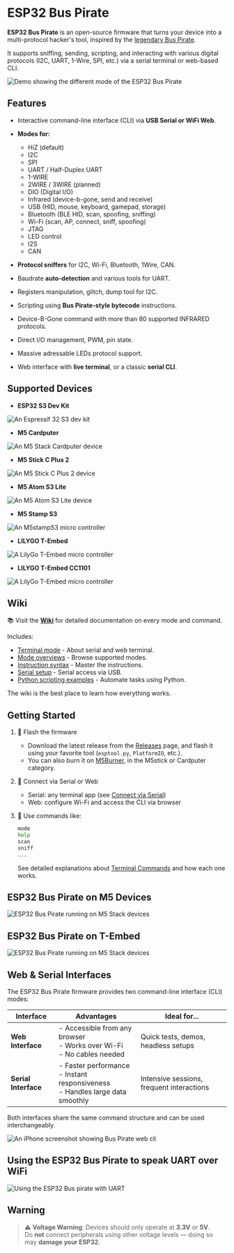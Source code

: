 # ESP32 Bus Pirate

**ESP32 Bus Pirate** is an open-source firmware that turns your device into a multi-protocol hacker's tool, inspired by the [legendary Bus Pirate](https://buspirate.com/).

It supports sniffing, sending, scripting, and interacting with various digital protocols (I2C, UART, 1-Wire, SPI, etc.) via a serial terminal or web-based CLI.

![Demo showing the different mode of the ESP32 Bus Pirate](images/demo.gif)

## Features

- Interactive command-line interface (CLI) via **USB Serial or WiFi Web**.
- **Modes for:**
  - HiZ (default)
  - I2C
  - SPI
  - UART / Half-Duplex UART
  - 1-WIRE
  - 2WIRE / 3WIRE (planned)
  - DIO (Digital I/O)
  - Infrared (device-b-gone, send and receive)
  - USB (HID, mouse, keyboard, gamepad, storage)
  - Bluetooth (BLE HID, scan, spoofing, sniffing)
  - Wi-Fi (scan, AP, connect, sniff, spoofing)
  - JTAG
  - LED control
  - I2S
  - CAN

- **Protocol sniffers** for I2C, Wi-Fi, Bluetooth, 1Wire, CAN.
- Baudrate **auto-detection** and various tools for UART.
- Registers manipulation, glitch, dump tool for I2C.
- Scripting using **Bus Pirate-style bytecode** instructions.
- Device-B-Gone command with more than 80 supported INFRARED protocols.
- Direct I/O management, PWM, pin state.
- Massive adressable LEDs protocol support.
- Web interface with **live terminal**, or a classic **serial CLI**.

## Supported Devices

- **ESP32 S3 Dev Kit**

![An Espressif 32 S3 dev kit](images/s3-devkit.jpg)

- **M5 Cardputer**

![An M5 Stack Cardputer device](images/cardputer.jpg)

- **M5 Stick C Plus 2**

![An M5 Stick C Plus 2 device](images/m5stick.jpg)

- **M5 Atom S3 Lite**

![An M5 Atom S3 Lite device](images/atom.jpg)

- **M5 Stamp S3**

![An M5stampS3 micro controller](images/stamps3.jpg)

- **LILYGO T-Embed**

![A LilyGo T-Embed micro controller](images/tembed.jpg)

- **LILYGO T-Embed CC1101**

![A LilyGo T-Embed micro controller](images/tembedcc1101.jpg)


## Wiki

📚 Visit the **[Wiki](https://github.com/geo-tp/ESP32-Bus-Pirate/wiki)** for detailed documentation on every mode and command.

Includes:
- [Terminal mode](https://github.com/geo-tp/ESP32-Bus-Pirate/wiki/00-Terminal) - About serial and web terminal.
- [Mode overviews](https://github.com/geo-tp/ESP32-Bus-Pirate/wiki) - Browse supported modes.
- [Instruction syntax](https://github.com/geo-tp/ESP32-Bus-Pirate/wiki/99-Instructions) - Master the instructions.
- [Serial setup](https://github.com/geo-tp/ESP32-Bus-Pirate/wiki/99-Serial) - Serial access via USB.
- [Python scripting examples](https://github.com/geo-tp/ESP32-Bus-Pirate/wiki/99-Python) - Automate tasks using Python.



The wiki is the best place to learn how everything works.

## Getting Started

1. 🔧 Flash the firmware  
   - Download the latest release from the [Releases](https://github.com/geo-tp/ESP32-Bus-Pirate/releases) page, and flash it using your favorite tool (`esptool.py`, `PlatformIO`, etc.).
   - You can also burn it on [M5Burner](https://docs.m5stack.com/en/download), in the M5stick or Cardputer category.

2. 🔌 Connect via Serial or Web
   - Serial: any terminal app (see [Connect via Serial](https://github.com/geo-tp/ESP32-Bus-Pirate/wiki/99-Serial))
   - Web: configure Wi-Fi and access the CLI via browser

3. 🧪 Use commands like:
   ```bash
   mode
   help
   scan
   sniff
   ...
    ```
   See detailed explanations about [Terminal Commands](https://github.com/geo-tp/ESP32-Bus-Pirate/wiki) and how each one works.
   
## ESP32 Bus Pirate on M5 Devices
![ESP32 Bus Pirate running on M5 Stack devices](images/m5buspirate_s.jpg)

## ESP32 Bus Pirate on T-Embed
![ESP32 Bus Pirate running on M5 Stack devices](images/tembedbuspirate_s.jpg)

## Web & Serial Interfaces

The ESP32 Bus Pirate firmware provides two command-line interface (CLI) modes:

| Interface         | Advantages                                                                 | Ideal for...                          |
|------------------|-----------------------------------------------------------------------------|----------------------------------------|
| **Web Interface** | - Accessible from any browser<br>- Works over Wi-Fi<br>- No cables needed | Quick tests, demos, headless setups   |
| **Serial Interface** | - Faster performance<br>- Instant responsiveness<br>- Handles large data smoothly | Intensive sessions, frequent interactions |


Both interfaces share the same command structure and can be used interchangeably.

![An iPhone screenshot showing Bus Pirate web cli](images/mobile_s.jpg)

## Using the ESP32 Bus Pirate to speak UART over WiFi
![Using the ESP32 Bus pirate with UART](images/demo2.gif)


## Warning
> ⚠️ **Voltage Warning**: Devices should only operate at **3.3V** or **5V**.  
> Do **not** connect peripherals using other voltage levels — doing so may **damage your ESP32**.
